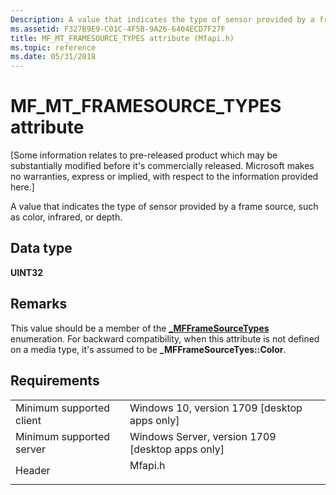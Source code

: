 ```yaml
---
Description: A value that indicates the type of sensor provided by a frame source, such as color, infrared, or depth.
ms.assetid: F327B9E9-C01C-4F5B-9A26-6404ECD7F27F
title: MF_MT_FRAMESOURCE_TYPES attribute (Mfapi.h)
ms.topic: reference
ms.date: 05/31/2018
---
```


# MF\_MT\_FRAMESOURCE\_TYPES attribute

\[Some information relates to pre-released product which may be substantially modified before it's commercially released. Microsoft makes no warranties, express or implied, with respect to the information provided here.\]

A value that indicates the type of sensor provided by a frame source, such as color, infrared, or depth.

## Data type

**UINT32**

## Remarks

This value should be a member of the [**\_MFFrameSourceTypes**](/previous-versions/windows/desktop/legacy/mt846679(v=vs.85)) enumeration. For backward compatibility, when this attribute is not defined on a media type, it's assumed to be **\_MFFrameSourceTyes::Color**.

## Requirements



|                                     |                                                                                    |
|-------------------------------------|------------------------------------------------------------------------------------|
| Minimum supported client<br/> | Windows 10, version 1709 \[desktop apps only\]<br/>                          |
| Minimum supported server<br/> | Windows Server, version 1709 \[desktop apps only\]<br/>                      |
| Header<br/>                   | <dl> <dt>Mfapi.h</dt> </dl> |



 

 